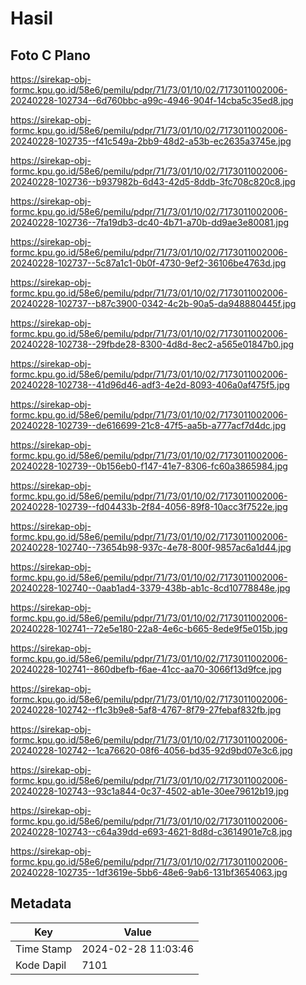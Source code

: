 # Hasil

## Foto C Plano

https://sirekap-obj-formc.kpu.go.id/58e6/pemilu/pdpr/71/73/01/10/02/7173011002006-20240228-102734--6d760bbc-a99c-4946-904f-14cba5c35ed8.jpg

https://sirekap-obj-formc.kpu.go.id/58e6/pemilu/pdpr/71/73/01/10/02/7173011002006-20240228-102735--f41c549a-2bb9-48d2-a53b-ec2635a3745e.jpg

https://sirekap-obj-formc.kpu.go.id/58e6/pemilu/pdpr/71/73/01/10/02/7173011002006-20240228-102736--b937982b-6d43-42d5-8ddb-3fc708c820c8.jpg

https://sirekap-obj-formc.kpu.go.id/58e6/pemilu/pdpr/71/73/01/10/02/7173011002006-20240228-102736--7fa19db3-dc40-4b71-a70b-dd9ae3e80081.jpg

https://sirekap-obj-formc.kpu.go.id/58e6/pemilu/pdpr/71/73/01/10/02/7173011002006-20240228-102737--5c87a1c1-0b0f-4730-9ef2-36106be4763d.jpg

https://sirekap-obj-formc.kpu.go.id/58e6/pemilu/pdpr/71/73/01/10/02/7173011002006-20240228-102737--b87c3900-0342-4c2b-90a5-da948880445f.jpg

https://sirekap-obj-formc.kpu.go.id/58e6/pemilu/pdpr/71/73/01/10/02/7173011002006-20240228-102738--29fbde28-8300-4d8d-8ec2-a565e01847b0.jpg

https://sirekap-obj-formc.kpu.go.id/58e6/pemilu/pdpr/71/73/01/10/02/7173011002006-20240228-102738--41d96d46-adf3-4e2d-8093-406a0af475f5.jpg

https://sirekap-obj-formc.kpu.go.id/58e6/pemilu/pdpr/71/73/01/10/02/7173011002006-20240228-102739--de616699-21c8-47f5-aa5b-a777acf7d4dc.jpg

https://sirekap-obj-formc.kpu.go.id/58e6/pemilu/pdpr/71/73/01/10/02/7173011002006-20240228-102739--0b156eb0-f147-41e7-8306-fc60a3865984.jpg

https://sirekap-obj-formc.kpu.go.id/58e6/pemilu/pdpr/71/73/01/10/02/7173011002006-20240228-102739--fd04433b-2f84-4056-89f8-10acc3f7522e.jpg

https://sirekap-obj-formc.kpu.go.id/58e6/pemilu/pdpr/71/73/01/10/02/7173011002006-20240228-102740--73654b98-937c-4e78-800f-9857ac6a1d44.jpg

https://sirekap-obj-formc.kpu.go.id/58e6/pemilu/pdpr/71/73/01/10/02/7173011002006-20240228-102740--0aab1ad4-3379-438b-ab1c-8cd10778848e.jpg

https://sirekap-obj-formc.kpu.go.id/58e6/pemilu/pdpr/71/73/01/10/02/7173011002006-20240228-102741--72e5e180-22a8-4e6c-b665-8ede9f5e015b.jpg

https://sirekap-obj-formc.kpu.go.id/58e6/pemilu/pdpr/71/73/01/10/02/7173011002006-20240228-102741--860dbefb-f6ae-41cc-aa70-3066f13d9fce.jpg

https://sirekap-obj-formc.kpu.go.id/58e6/pemilu/pdpr/71/73/01/10/02/7173011002006-20240228-102742--f1c3b9e8-5af8-4767-8f79-27febaf832fb.jpg

https://sirekap-obj-formc.kpu.go.id/58e6/pemilu/pdpr/71/73/01/10/02/7173011002006-20240228-102742--1ca76620-08f6-4056-bd35-92d9bd07e3c6.jpg

https://sirekap-obj-formc.kpu.go.id/58e6/pemilu/pdpr/71/73/01/10/02/7173011002006-20240228-102743--93c1a844-0c37-4502-ab1e-30ee79612b19.jpg

https://sirekap-obj-formc.kpu.go.id/58e6/pemilu/pdpr/71/73/01/10/02/7173011002006-20240228-102743--c64a39dd-e693-4621-8d8d-c3614901e7c8.jpg

https://sirekap-obj-formc.kpu.go.id/58e6/pemilu/pdpr/71/73/01/10/02/7173011002006-20240228-102735--1df3619e-5bb6-48e6-9ab6-131bf3654063.jpg


## Metadata

| Key        | Value               |
| ---------- | ------------------- |
| Time Stamp | 2024-02-28 11:03:46 |
| Kode Dapil | 7101                |



